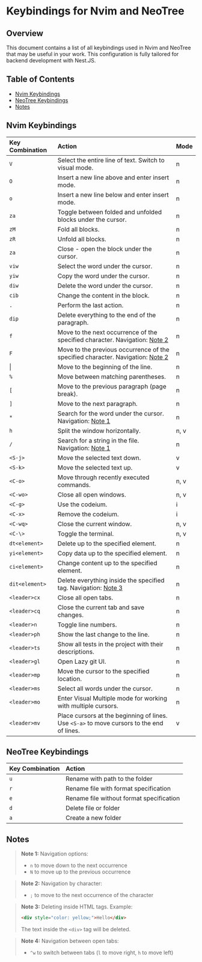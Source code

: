 # Keybindings for Nvim and NeoTree

## Overview

This document contains a list of all keybindings used in Nvim and NeoTree that may be useful in your work. This configuration is fully tailored for backend development with Nest.JS.

## Table of Contents
- [Nvim Keybindings](#nvim-keybindings)
- [NeoTree Keybindings](#neotree-keybindings)
- [Notes](#notes)

## Nvim Keybindings

| Key Combination | Action                                                                                                  | Mode |
| :-------------- | :------------------------------------------------------------------------------------------------------- | :--- |
| `V`             | Select the entire line of text. Switch to visual mode.                                                  | n    |
| `O`             | Insert a new line above and enter insert mode.                                                           | n    |
| `o`             | Insert a new line below and enter insert mode.                                                           | n    |
| `za`            | Toggle between folded and unfolded blocks under the cursor.                                              | n    |
| `zM`            | Fold all blocks.                                                                                       | n    |
| `zR`            | Unfold all blocks.                                                                                    | n    |
| `za`            | Close - open the block under the cursor.                                                                | n    |
| `viw`           | Select the word under the cursor.                                                                       | n    |
| `yiw`           | Copy the word under the cursor.                                                                         | n    |
| `diw`           | Delete the word under the cursor.                                                                       | n    |
| `cib`            | Change the content in the block.                                                                             | n    |
| `.`              | Perform the last action.                                                                             | n    |
| `dip`           | Delete everything to the end of the paragraph.                                                           | n    |
| `f`             | Move to the next occurrence of the specified character. Navigation: [Note 2](#note-2)                    | n    |
| `F`             | Move to the previous occurrence of the specified character. Navigation: [Note 2](#note-2)               | n    |
| &#124;             | Move to the beginning of the line.                                                                       | n    |
| `%`             | Move between matching parentheses.                                                                      | n    |
| `[`             | Move to the previous paragraph (page break).                                                            | n    |
| `]`             | Move to the next paragraph.                                                                            | n    |
| `*`             | Search for the word under the cursor. Navigation: [Note 1](#note-1)                                     | n    |
| `h`             | Split the window horizontally.                                                                          | n, v |
| `/`             | Search for a string in the file. Navigation: [Note 1](#note-1)                                         | n    |
| `<S-j>`         | Move the selected text down.                                                                           | v    |
| `<S-k>`         | Move the selected text up.                                                                             | v    |
| `<C-o>`         | Move through recently executed commands.                                                                | n, v |
| `<C-wo>`        | Close all open windows.                                                                               | n, v |
| `<C-g>`         | Use the codeium.                                                                                       | i    |
| `<C-x>`         | Remove the codeium.                                                                                    | i    |
| `<C-wq>`        | Close the current window.                                                                             | n, v |
| `<C-\>`         | Toggle the terminal.                                                                                   | n, v |
| `dt<element>`   | Delete up to the specified element.                                                                     | n    |
| `yi<element>`   | Copy data up to the specified element.                                                                  | n    |
| `ci<element>`   | Change content up to the specified element.                                                             | n    |
| `dit<element>`  | Delete everything inside the specified tag. Navigation: [Note 3](#note-3)                              | n    |
| `<leader>cx`    | Close all open tabs.                                                                                   | n    |
| `<leader>cq`    | Close the current tab and save changes.                                                                 | n    |
| `<leader>n`     | Toggle line numbers.                                                                                   | n    |
| `<leader>ph`    | Show the last change to the line.                                                                       | n    |
| `<leader>ts`    | Show all tests in the project with their descriptions.                                                   | n    |
| `<leader>gl`    | Open Lazy git UI.                                                   | n    |
| `<leader>mp`    | Move the cursor to the specified location.                                                              | n    |
| `<leader>ms`    | Select all words under the cursor.                                                                      | n    |
| `<leader>mo`    | Enter Visual Multiple mode for working with multiple cursors.                                           | n    |
| `<leader>mv`    | Place cursors at the beginning of lines. Use `<S-a>` to move cursors to the end of lines.               | v    |

## NeoTree Keybindings

| Key Combination | Action                                  |
| :-------------- | :--------------------------------------- |
| `u`             | Rename with path to the folder          |
| `r`             | Rename file with format specification   |
| `e`             | Rename file without format specification |
| `d`             | Delete file or folder                   |
| `a`             | Create a new folder                     |

## Notes

> **Note 1:** Navigation options:
> - `n` to move down to the next occurrence
> - `N` to move up to the previous occurrence

> **Note 2:** Navigation by character:
> - `;` to move to the next occurrence of the character

> **Note 3:** Deleting inside HTML tags. Example:
> ```html
> <div style="color: yellow;">Hello</div>
> ```
> The text inside the `<div>` tag will be deleted.

> **Note 4:** Navigation between open tabs:
> - `^w` to switch between tabs (`l` to move right, `h` to move left)
